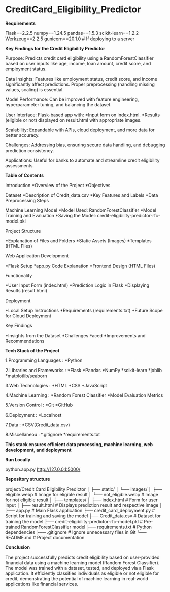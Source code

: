 # CreditCard_Eligibility_Predictor

**Requirements**

Flask==2.2.5
numpy==1.24.5
pandas==1.5.3
scikit-learn==1.2.2
Werkzeug==2.2.5
gunicorn==20.1.0  # If deploying to a server

**Key Findings for the Credit Eligibility Predictor**

Purpose: Predicts credit card eligibility using a RandomForestClassifier based on user inputs like age, income, loan amount, credit score, and employment status.

Data Insights: Features like employment status, credit score, and income significantly affect predictions. Proper preprocessing (handling missing values, scaling) is essential.

Model Performance: Can be improved with feature engineering, hyperparameter tuning, and balancing the dataset.

User Interface: Flask-based app with:
  *Input form on index.html.
  *Results (eligible or not) displayed on result.html with appropriate images.
  
Scalability: Expandable with APIs, cloud deployment, and more data for better accuracy.

Challenges: Addressing bias, ensuring secure data handling, and debugging prediction consistency.

Applications: Useful for banks to automate and streamline credit eligibility assessments.


**Table of Contents**

Introduction
  *Overview of the Project
  *Objectives
  
Dataset
  *Description of Credit_data.csv
  *Key Features and Labels
  *Data Preprocessing Steps
  
Machine Learning Model
  *Model Used: RandomForestClassifier
  *Model Training and Evaluation
  *Saving the Model: credit-eligibility-predictor-rfc-model.pkl
  
Project Structure

  *Explanation of Files and Folders
  *Static Assets (Images)
  *Templates (HTML Files)
  
Web Application Development

  *Flask Setup
  *app.py Code Explanation
  *Frontend Design (HTML Files)
  
Functionality

  *User Input Form (index.html)
  *Prediction Logic in Flask
  *Displaying Results (result.html)
  
Deployment

  *Local Setup Instructions
  *Requirements (requirements.txt)
  *Future Scope for Cloud Deployment
  
Key Findings

  *Insights from the Dataset
  *Challenges Faced
  *Improvements and Recommendations

**Tech Stack of the Project**

1.Programming Languages :
   *Python
   
2.Libraries and Frameworks :
   *Flask
   *Pandas
   *NumPy
   *scikit-learn
   *joblib
   *matplotlib/seaborn
   
3.Web Technologies :
   *HTML 
   *CSS 
   *JavaScript 
   
4.Machine Learning :
   *Random Forest Classifier
   *Model Evaluation Metrics
   
5.Version Control :
   *Git
   *GitHub
   
6.Deployment :
   *Localhost

7.Data :
   *CSV(Credit_data.csv)
   
8.Miscellaneou :
   *.gitignore
   *requirements.txt
   
**This stack ensures efficient data processing, machine learning, web development, and deployment**

**Run Locally**

python.app.py
  http://127.0.0.1:5000/

**Repository structure**

project/Credit Card Eligibility Predictor
│
├── static/
│   └── images/
│       ├── eligible.webp              # Image for eligible result
│       └── not_eligible.webp          # Image for not eligible result
│
├── templates/
│   ├── index.html                     # Form for user input
│   ├── result.html                    # Displays prediction result and respective image
│
├── app.py                             # Main Flask application
├── credit_card_deployment.py          # Script for training and saving the model
├── Credit_data.csv                    # Dataset for training the model
├── credit-eligibility-predictor-rfc-model.pkl # Pre-trained RandomForestClassifier model
├── requirements.txt                   # Python dependencies
├── .gitignore                         # Ignore unnecessary files in Git
└── README.md                          # Project documentation

**Conclusion**

The project successfully predicts credit eligibility based on user-provided financial data using a machine learning model (Random Forest Classifier). The model was trained with a dataset, tested, and deployed via a Flask application. It efficiently classifies individuals as eligible or not eligible for credit, demonstrating the potential of machine learning in real-world applications like financial services.
  

